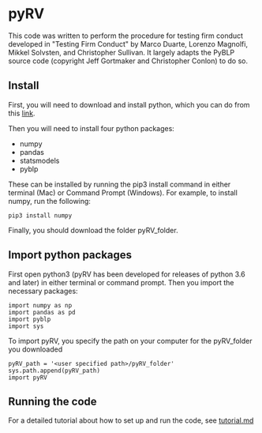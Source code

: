 # pyRV

This code was written to perform the procedure for testing firm conduct developed in "Testing Firm Conduct" by Marco Duarte, Lorenzo Magnolfi, Mikkel Solvsten, and Christopher Sullivan.  It largely adapts the PyBLP source code (copyright Jeff Gortmaker and Christopher Conlon) to do so.


## Install
First, you will need to download and install python, which you can do from this [link](https://www.python.org/).

Then you will need to install four python packages: 
* numpy
* pandas
* statsmodels
* pyblp

These can be installed by running the pip3 install command in either terminal (Mac) or Command Prompt (Windows).  For example, to install numpy, run the following:

````
pip3 install numpy
````

Finally, you should download the folder pyRV_folder.  


## Import python packages
First open python3 (pyRV has been developed for releases of python 3.6 and later) in either terminal or command prompt.  Then you import the necessary packages:

````
import numpy as np
import pandas as pd
import pyblp
import sys
````



To import pyRV, you specify the path on your computer for the pyRV_folder you downloaded

````
pyRV_path = '<user specified path>/pyRV_folder'
sys.path.append(pyRV_path)
import pyRV
````
## Running the code

For a detailed tutorial about how to set up and run the code, see [tutorial.md](https://github.com/chrissullivanecon/pyRV/blob/main/TUTORIAL.md)
